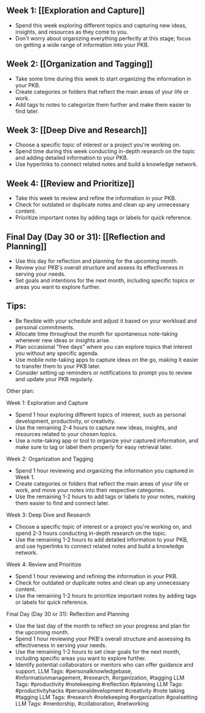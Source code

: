## Week 1: [[Exploration and Capture]]

   - Spend this week exploring different topics and capturing new ideas, insights, and resources as they come to you.
   - Don't worry about organizing everything perfectly at this stage; focus on getting a wide range of information into your PKB.

## Week 2: [[Organization and Tagging]]

   - Take some time during this week to start organizing the information in your PKB.
   - Create categories or folders that reflect the main areas of your life or work.
   - Add tags to notes to categorize them further and make them easier to find later.

## Week 3: [[Deep Dive and Research]]
   - Choose a specific topic of interest or a project you're working on.
   - Spend time during this week conducting in-depth research on the topic and adding detailed information to your PKB.
   - Use hyperlinks to connect related notes and build a knowledge network.

## Week 4: [[Review and Prioritize]]

- Take this week to review and refine the information in your PKB.
- Check for outdated or duplicate notes and clean up any unnecessary content.
- Prioritize important notes by adding tags or labels for quick reference.

## Final Day (Day 30 or 31): [[Reflection and Planning]]

- Use this day for reflection and planning for the upcoming month.
 - Review your PKB's overall structure and assess its effectiveness in serving your needs.
 - Set goals and intentions for the next month, including specific topics or areas you want to explore further.

## Tips:

- Be flexible with your schedule and adjust it based on your workload and personal commitments.
- Allocate time throughout the month for spontaneous note-taking whenever new ideas or insights arise.
- Plan occasional "free days" where you can explore topics that interest you without any specific agenda.
- Use mobile note-taking apps to capture ideas on the go, making it easier to transfer them to your PKB later.
- Consider setting up reminders or notifications to prompt you to review and update your PKB regularly.


Other plan:

Week 1: Exploration and Capture

- Spend 1 hour exploring different topics of interest, such as personal development, productivity, or creativity.
- Use the remaining 2-4 hours to capture new ideas, insights, and resources related to your chosen topics.
- Use a note-taking app or tool to organize your captured information, and make sure to tag or label them properly for easy retrieval later.

Week 2: Organization and Tagging

- Spend 1 hour reviewing and organizing the information you captured in Week 1.
- Create categories or folders that reflect the main areas of your life or work, and move your notes into their respective categories.
- Use the remaining 1-2 hours to add tags or labels to your notes, making them easier to find and connect later.

Week 3: Deep Dive and Research

- Choose a specific topic of interest or a project you're working on, and spend 2-3 hours conducting in-depth research on the topic.
- Use the remaining 1-2 hours to add detailed information to your PKB, and use hyperlinks to connect related notes and build a knowledge network.

Week 4: Review and Prioritize

- Spend 1 hour reviewing and refining the information in your PKB.
- Check for outdated or duplicate notes and clean up any unnecessary content.
- Use the remaining 1-2 hours to prioritize important notes by adding tags or labels for quick reference.

Final Day (Day 30 or 31): Reflection and Planning

- Use the last day of the month to reflect on your progress and plan for the upcoming month.
- Spend 1 hour reviewing your PKB's overall structure and assessing its effectiveness in serving your needs.
- Use the remaining 1-2 hours to set clear goals for the next month, including specific areas you want to explore further.
- Identify potential collaborators or mentors who can offer guidance and support.
LLM Tags:  #personalknowledgebase, #informationmanagement, #research, #organization, #tagging
LLM Tags:  #productivity #notekeeping #reflection #planning
LLM Tags:  #productivityhacks #personaldevelopment #creativity #note taking #tagging
LLM Tags:  #research #notekeeping #organization #goalsetting
LLM Tags:  #mentorship, #collaboration, #networking
